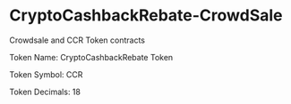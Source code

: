 # CryptoCashbackRebate-CrowdSale
Crowdsale and CCR Token contracts

Token Name: CryptoCashbackRebate Token

Token Symbol: CCR

Token Decimals: 18
